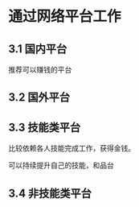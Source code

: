 # 通过网络平台工作

## 3.1 国内平台

推荐可以赚钱的平台

## 3.2 国外平台

## 3.3 技能类平台

比较依赖各人技能完成工作，获得金钱。

可以持续提升自己的技能，和品台

## 3.4 非技能类平台
